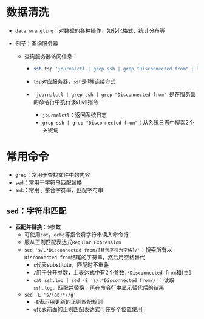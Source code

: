 # 数据清洗

- `data wrangling`：对数据的各种操作，如转化格式、统计分布等

- 例子：查询服务器

  - 查询服务器访问信息：

    - ```bash
      ssh tsp 'journalctl | grep ssh | grep "Disconnected from" | less
      ```

    - `tsp`对应服务器，`ssh`是1种连接方式

    - `'journalctl | grep ssh | grep "Disconnected from"'`是在服务器的命令行中执行该shell指令

      - `journalctl`：返回系统日志
      - `grep ssh | grep "Disconnected from"`：从系统日志中搜索2个关键词

# 常用命令

- `grep`：常用于查找文件中的内容
- `sed`：常用于字符串匹配替换
- `awk`：常用于整合字符串、匹配字符串

## `sed`：字符串匹配

- **匹配并替换**：s参数
  - 可使用`cat`，`echo`等指令将字符串读入命令行
  - 服从正则匹配表达式`Regular Expression`
  - `sed 's/.*Disconnected from/[替代字符为空格]/'`：搜索所有以`Disconnected from`结尾的字符串，然后用空格替代
    - `s`代表substitute，匹配时不重叠
    - `/`用于分开参数，上表达式中有2个参数`.*Disconnected from`和`[空]`
    - `cat ssh.log | sed -E 's/.*Disconnected from//'`：读取`ssh.log`，匹配并替换，再在命令行中显示替代后的结果
  - `sed -E 's/(ab)*//g'`
    - `-E`表示用更新的正则匹配规则
    - `g`代表前面的正则匹配表达式可在多个位置使用





